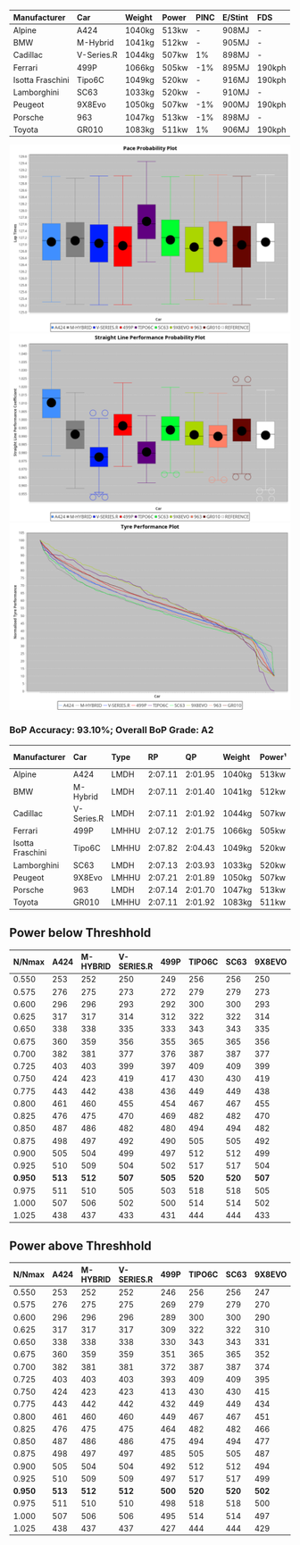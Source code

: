 | Manufacturer     | Car        | Weight | Power | PINC    | E/Stint | FDS     |
|:-|:-|:-|:-|:-|:-|:-|
| Alpine           | A424       | 1040kg | 513kw |    -    | 908MJ   |    -    |
| BMW              | M-Hybrid   | 1041kg | 512kw |    -    | 905MJ   |    -    |
| Cadillac         | V-Series.R | 1044kg | 507kw | 1%      | 898MJ   |    -    |
| Ferrari          | 499P       | 1066kg | 505kw | -1%     | 895MJ   | 190kph  |
| Isotta Fraschini | Tipo6C     | 1049kg | 520kw |    -    | 916MJ   | 190kph  |
| Lamborghini      | SC63       | 1033kg | 520kw |    -    | 910MJ   |    -    |
| Peugeot          | 9X8Evo     | 1050kg | 507kw | -1%     | 900MJ   | 190kph  |
| Porsche          | 963        | 1047kg | 513kw | -1%     | 898MJ   |    -    |
| Toyota           | GR010      | 1083kg | 511kw | 1%      | 906MJ   | 190kph  |

![PACECHART](./IMG/ACOMETHOD.png)
![STRAIGHTLINEPERFORMANCECHART](./IMG/ACOMETHOD_sp.png)
![TYREPERFORMANCECHART](./IMG/ACOMETHOD_tw.png)

### BoP Accuracy: 93.10%; Overall BoP Grade: A2
| Manufacturer     | Car        | Type  | RP      | QP      | Weight | Power¹ | Threshhold | PINC    | Power² | E/Stint | AVG Vmax  | FDS     | RDLC | L/Stint | BOP-Grade | Model Accuracy | Model Points | Match%  | SimDiff |
|:-|:-|:-|:-|:-|:-|:-|:-|:-|:-|:-|:-|:-|:-|:-|:-|:-|:-|:-|:-|
| Alpine           | A424       | LMDH  | 2:07.11 | 2:01.95 | 1040kg | 513kw  | 210.0kph   |    -    | 513kw  |  908MJ  | 311.32kph |    -    | 1.01 | 25      | ~A1       | 86.43%         | 618          | 98.41%  | ±2.41s  |
| BMW              | M-Hybrid   | LMDH  | 2:07.11 | 2:01.40 | 1041kg | 512kw  | 210.0kph   |    -    | 512kw  |  905MJ  | 308.13kph |    -    | 1.02 | 25      | +A2       | 93.77%         | 1672         | 92.65%  | ±2.67s  |
| Cadillac         | V-Series.R | LMDH  | 2:07.11 | 2:01.92 | 1044kg | 507kw  | 210.0kph   | 1%      | 512kw  |  898MJ  | 304.57kph |    -    | 1.02 | 25      | ~A1       | 83.12%         | 1921         | 100.00% | ±3.33s  |
| Ferrari          | 499P       | LMHHU | 2:07.12 | 2:01.75 | 1066kg | 505kw  | 210.0kph   | -1%     | 500kw  |  895MJ  | 306.32kph | 190kph  | 1.03 | 25      | ~A1       | 69.49%         | 1950         | 100.00% | ±2.92s  |
| Isotta Fraschini | Tipo6C     | LMHHU | 2:07.82 | 2:04.43 | 1049kg | 520kw  | 210.0kph   |    -    | 520kw  |  916MJ  | 306.95kph | 190kph  | 1.05 | 25      | +E2       | 73.56%         | 64           | 50.32%  | ±2.88s  |
| Lamborghini      | SC63       | LMDH  | 2:07.13 | 2:03.93 | 1033kg | 520kw  | 210.0kph   |    -    | 520kw  |  910MJ  | 309.72kph |    -    | 1.06 | 25      | ~A1       | 95.82%         | 459          | 96.53%  | ±2.70s  |
| Peugeot          | 9X8Evo     | LMHHU | 2:07.21 | 2:01.89 | 1050kg | 507kw  | 210.0kph   | -1%     | 502kw  |  900MJ  | 306.79kph | 190kph  | 1.00 | 25      | ~A1       | 66.97%         | 221          | 100.00% | ±2.84s  |
| Porsche          | 963        | LMDH  | 2:07.14 | 2:01.70 | 1047kg | 513kw  | 210.0kph   | -1%     | 508kw  |  898MJ  | 307.03kph |    -    | 1.01 | 25      | ~A1       | 81.02%         | 5243         | 100.00% | ±2.17s  |
| Toyota           | GR010      | LMHHU | 2:07.11 | 2:01.92 | 1083kg | 511kw  | 210.0kph   | 1%      | 516kw  |  906MJ  | 306.13kph | 190kph  | 1.01 | 25      | ~A1       | 73.70%         | 2701         | 100.00% | ±3.33s  |

## Power below Threshhold
| N/Nmax    | A424    | M-HYBRID | V-SERIES.R | 499P    | TIPO6C  | SC63    | 9X8EVO  | 963     | GR010   |
|:-|:-|:-|:-|:-|:-|:-|:-|:-|:-|
|  0.550    |  253    |  252     |  250       |  249    |  256    |  256    |  250    |  253    |  252    |
|  0.575    |  276    |  275     |  273       |  272    |  279    |  279    |  273    |  276    |  275    |
|  0.600    |  296    |  296     |  293       |  292    |  300    |  300    |  293    |  296    |  295    |
|  0.625    |  317    |  317     |  314       |  312    |  322    |  322    |  314    |  317    |  316    |
|  0.650    |  338    |  338     |  335       |  333    |  343    |  343    |  335    |  338    |  337    |
|  0.675    |  360    |  359     |  356       |  355    |  365    |  365    |  356    |  360    |  359    |
|  0.700    |  382    |  381     |  377       |  376    |  387    |  387    |  377    |  382    |  380    |
|  0.725    |  403    |  403     |  399       |  397    |  409    |  409    |  399    |  403    |  402    |
|  0.750    |  424    |  423     |  419       |  417    |  430    |  430    |  419    |  424    |  422    |
|  0.775    |  443    |  442     |  438       |  436    |  449    |  449    |  438    |  443    |  441    |
|  0.800    |  461    |  460     |  455       |  454    |  467    |  467    |  455    |  461    |  459    |
|  0.825    |  476    |  475     |  470       |  469    |  482    |  482    |  470    |  476    |  474    |
|  0.850    |  487    |  486     |  482       |  480    |  494    |  494    |  482    |  487    |  485    |
|  0.875    |  498    |  497     |  492       |  490    |  505    |  505    |  492    |  498    |  496    |
|  0.900    |  505    |  504     |  499       |  497    |  512    |  512    |  499    |  505    |  503    |
|  0.925    |  510    |  509     |  504       |  502    |  517    |  517    |  504    |  510    |  508    |
| **0.950** | **513** | **512**  | **507**    | **505** | **520** | **520** | **507** | **513** | **511** |
|  0.975    |  511    |  510     |  505       |  503    |  518    |  518    |  505    |  511    |  509    |
|  1.000    |  507    |  506     |  502       |  500    |  514    |  514    |  502    |  507    |  505    |
|  1.025    |  438    |  437     |  433       |  431    |  444    |  444    |  433    |  438    |  436    |

## Power above Threshhold
| N/Nmax    | A424    | M-HYBRID | V-SERIES.R | 499P    | TIPO6C  | SC63    | 9X8EVO  | 963     | GR010   |
|:-|:-|:-|:-|:-|:-|:-|:-|:-|:-|
|  0.550    |  253    |  252     |  252       |  246    |  256    |  256    |  247    |  250    |  254    |
|  0.575    |  276    |  275     |  275       |  269    |  279    |  279    |  270    |  273    |  277    |
|  0.600    |  296    |  296     |  296       |  289    |  300    |  300    |  290    |  293    |  298    |
|  0.625    |  317    |  317     |  317       |  309    |  322    |  322    |  310    |  314    |  319    |
|  0.650    |  338    |  338     |  338       |  330    |  343    |  343    |  331    |  335    |  340    |
|  0.675    |  360    |  359     |  359       |  351    |  365    |  365    |  352    |  357    |  362    |
|  0.700    |  382    |  381     |  381       |  372    |  387    |  387    |  374    |  378    |  384    |
|  0.725    |  403    |  403     |  403       |  393    |  409    |  409    |  395    |  399    |  406    |
|  0.750    |  424    |  423     |  423       |  413    |  430    |  430    |  415    |  420    |  427    |
|  0.775    |  443    |  442     |  442       |  432    |  449    |  449    |  434    |  439    |  446    |
|  0.800    |  461    |  460     |  460       |  449    |  467    |  467    |  451    |  456    |  463    |
|  0.825    |  476    |  475     |  475       |  464    |  482    |  482    |  466    |  471    |  478    |
|  0.850    |  487    |  486     |  486       |  475    |  494    |  494    |  477    |  483    |  490    |
|  0.875    |  498    |  497     |  497       |  485    |  505    |  505    |  487    |  493    |  501    |
|  0.900    |  505    |  504     |  504       |  492    |  512    |  512    |  494    |  500    |  508    |
|  0.925    |  510    |  509     |  509       |  497    |  517    |  517    |  499    |  505    |  513    |
| **0.950** | **513** | **512**  | **512**    | **500** | **520** | **520** | **502** | **508** | **516** |
|  0.975    |  511    |  510     |  510       |  498    |  518    |  518    |  500    |  506    |  514    |
|  1.000    |  507    |  506     |  506       |  495    |  514    |  514    |  497    |  503    |  510    |
|  1.025    |  438    |  437     |  437       |  427    |  444    |  444    |  429    |  434    |  441    |
